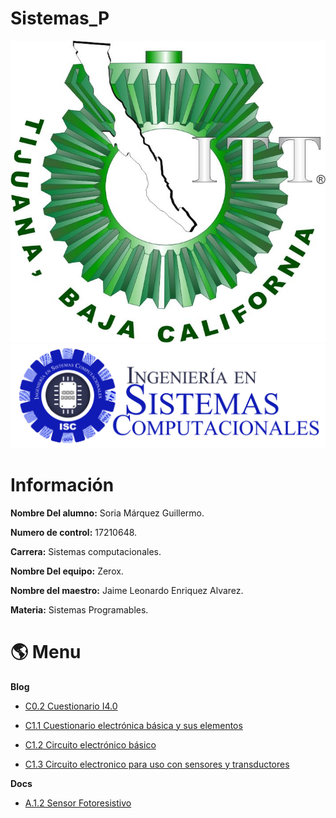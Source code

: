 # Sistemas_P
![Logotec](img/ITT.jpg)
![LogoIsc](img/ISC.png)

#  Información #

**Nombre Del alumno:** Soria Márquez Guillermo.

**Numero de control:** 17210648.

**Carrera:** Sistemas computacionales.

**Nombre Del equipo:** Zerox.

**Nombre del maestro:** Jaime Leonardo Enriquez Alvarez.

**Materia:** Sistemas Programables.

# :earth_americas: Menu #

**Blog**

* [C0.2 Cuestionario I4.0](https://github.com/GuillermoSoria97/Sistemas_P/blob/master/blog/C0.2%20GuillermoSoriaMarquez_Zerox.md)

* [C1.1 Cuestionario electrónica básica y sus elementos](https://github.com/GuillermoSoria97/Sistemas_P/blob/master/blog/C1.1%20GuillermoSoriaMarquez_Zerox.md)

* [C1.2 Circuito electrónico básico](https://github.com/GuillermoSoria97/Sistemas_P/blob/master/blog/C1.2%20GuillermoSoriaMarquez_Zerox.md)
  
* [C1.3 Circuito electronico para uso con sensores y transductores](https://github.com/GuillermoSoria97/Sistemas_P/blob/master/blog/C1.3%20GuillermoSoriaMarquez_Zerox.md)

**Docs**
* [A.1.2 Sensor Fotoresistivo](https://github.com/GuillermoSoria97/Sistemas_P/blob/master/docs/A.1.2GuillermoSoriaMarquez_Zerox.md)

